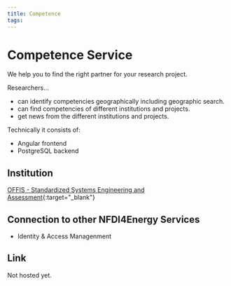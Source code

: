 ```yaml
---
title: Competence
tags:
---
```

# Competence Service
We help you to find the right partner for your research project. 

Researchers...

* can identify competencies geographically including geographic search.
* can find competencies of different institutions and projects.
* get news from the different institutions and projects.

Technically it consists of:

* Angular frontend
* PostgreSQL backend

## Institution
[OFFIS - Standardized Systems Engineering and Assessment](https://www.offis.de/en/applications/energy/standardized-systems-engineering-and-assessment.html){:target="_blank"}

## Connection to other NFDI4Energy Services
* Identity & Access Managenment

## Link
Not hosted yet.